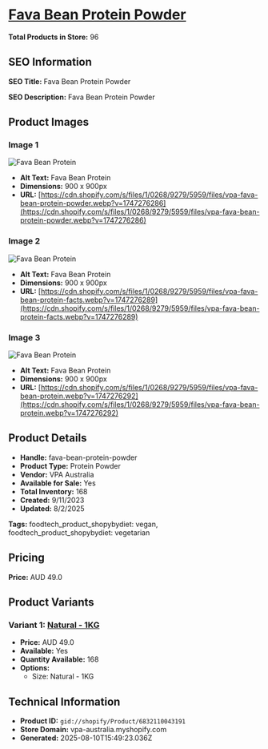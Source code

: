 # [Fava Bean Protein Powder](https://vpa-australia.myshopify.com/products/fava-bean-protein-powder)

**Total Products in Store:** 96

## SEO Information

**SEO Title:** Fava Bean Protein Powder

**SEO Description:** Fava Bean Protein Powder

## Product Images

### Image 1
![Fava Bean Protein](https://cdn.shopify.com/s/files/1/0268/9279/5959/files/vpa-fava-bean-protein-powder.webp?v=1747276286)

- **Alt Text:** Fava Bean Protein
- **Dimensions:** 900 x 900px
- **URL:** [https://cdn.shopify.com/s/files/1/0268/9279/5959/files/vpa-fava-bean-protein-powder.webp?v=1747276286](https://cdn.shopify.com/s/files/1/0268/9279/5959/files/vpa-fava-bean-protein-powder.webp?v=1747276286)

### Image 2
![Fava Bean Protein](https://cdn.shopify.com/s/files/1/0268/9279/5959/files/vpa-fava-bean-protein-facts.webp?v=1747276289)

- **Alt Text:** Fava Bean Protein
- **Dimensions:** 900 x 900px
- **URL:** [https://cdn.shopify.com/s/files/1/0268/9279/5959/files/vpa-fava-bean-protein-facts.webp?v=1747276289](https://cdn.shopify.com/s/files/1/0268/9279/5959/files/vpa-fava-bean-protein-facts.webp?v=1747276289)

### Image 3
![Fava Bean Protein](https://cdn.shopify.com/s/files/1/0268/9279/5959/files/vpa-fava-bean-protein.webp?v=1747276292)

- **Alt Text:** Fava Bean Protein
- **Dimensions:** 900 x 900px
- **URL:** [https://cdn.shopify.com/s/files/1/0268/9279/5959/files/vpa-fava-bean-protein.webp?v=1747276292](https://cdn.shopify.com/s/files/1/0268/9279/5959/files/vpa-fava-bean-protein.webp?v=1747276292)

## Product Details

- **Handle:** fava-bean-protein-powder
- **Product Type:** Protein Powder
- **Vendor:** VPA Australia
- **Available for Sale:** Yes
- **Total Inventory:** 168
- **Created:** 9/11/2023
- **Updated:** 8/2/2025

**Tags:** foodtech_product_shopybydiet: vegan, foodtech_product_shopybydiet: vegetarian

## Pricing

**Price:** AUD 49.0

## Product Variants

### Variant 1: [Natural - 1KG](https://vpa-australia.myshopify.com/products/fava-bean-protein-powder)

- **Price:** AUD 49.0
- **Available:** Yes
- **Quantity Available:** 168
- **Options:**
  - Size: Natural - 1KG

## Technical Information

- **Product ID:** `gid://shopify/Product/6832110043191`
- **Store Domain:** vpa-australia.myshopify.com
- **Generated:** 2025-08-10T15:49:23.036Z

